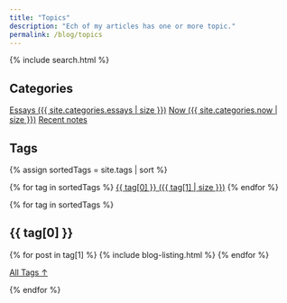 ```yaml
---
title: "Topics"
description: "Ech of my articles has one or more topic."
permalink: /blog/topics
---
```


{% include search.html %}

<h2 id="categories">Categories</h2>
<div class="tag-list">
<a href="/blog">Essays ({{ site.categories.essays | size }})</a>
<a href="/blog/now">Now ({{ site.categories.now | size }})</a>
<a href="/notes">Recent notes</a>
</div>

<h2 id="tags">Tags</h2>

{% assign sortedTags = site.tags | sort %}

<div class="tag-list">
{% for tag in sortedTags %}
	<a href="#{{tag[0]}}">{{ tag[0] }}&nbsp;({{ tag[1] | size }})</a>
{% endfor %}
</div>

{% for tag in sortedTags %}

<section class="posts-by-tag">

<h2 id="{{ tag[0] }}">{{ tag[0] }}</h2>

{% for post in tag[1] %}
	{% include blog-listing.html %}
{% endfor %}

<p><a href="#" class="internal-link">All Tags &#8593;</a></p>

{% endfor %}

